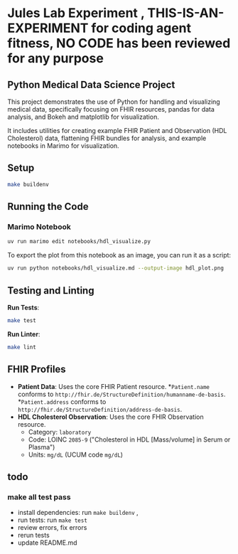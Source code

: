 # Jules Lab Experiment , **THIS-IS-AN-EXPERIMENT** for coding agent fitness, **NO CODE** has been reviewed for any purpose

## Python Medical Data Science Project

This project demonstrates the use of Python for handling and visualizing medical data, specifically focusing on FHIR resources, pandas for data analysis, and Bokeh and matplotlib for visualization.

It includes utilities for creating example FHIR Patient and Observation (HDL Cholesterol) data, flattening FHIR bundles for analysis, and example notebooks in Marimo for visualization.

## Setup

```sh
make buildenv
```

## Running the Code

### Marimo Notebook

```bash
uv run marimo edit notebooks/hdl_visualize.py
```

To export the plot from this notebook as an image, you can run it as a script:

```bash
uv run python notebooks/hdl_visualize.md --output-image hdl_plot.png
```

## Testing and Linting

**Run Tests**:

```bash
make test
```

**Run Linter**:

```bash
make lint
```

## FHIR Profiles

* **Patient Data**: Uses the core FHIR Patient resource.
    *`Patient.name` conforms to `http://fhir.de/StructureDefinition/humanname-de-basis`.
    *`Patient.address` conforms to `http://fhir.de/StructureDefinition/address-de-basis`.
* **HDL Cholesterol Observation**: Uses the core FHIR Observation resource.
    * Category: `laboratory`
    * Code: LOINC `2085-9` ("Cholesterol in HDL [Mass/volume] in Serum or Plasma")
    * Units: `mg/dL` (UCUM code `mg/dL`)

## todo

### make all test pass

- install dependencies: run `make buildenv` ,
- run tests: run `make test`
- review errors, fix errors
- rerun tests
- update README.md

